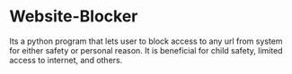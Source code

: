 # Website-Blocker
Its a python program that lets user to block access to any url from system for either safety or personal reason. It is beneficial for child safety, limited access to internet, and others.
